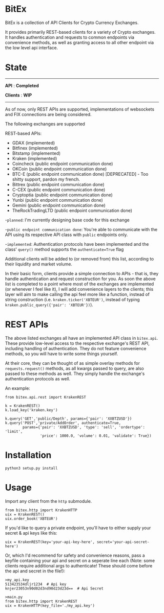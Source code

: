 # BitEx
BitEx is a collection of API Clients for Crypto Currency Exchanges.

It provides primarily REST-based clients for a variety of Crypto exchanges. It handles authentication and requests to common endpoints via convenience methods, 
as well as granting access to all other endpoint via the low level api interface.

# State
--------------------------------

**API** : **Completed**

**Clients** : **WIP**

--------------------------------
As of now, only REST APIs are supported, implementations of websockets and FIX connections are being considered.

The following exchanges are supported

REST-based APIs:
- GDAX (implemented)
- Bitfinex (implemented)
- Bitstamp (implemented)
- Kraken (implemented)
- Coincheck (public endpoint communication done)
- OKCoin (public endpoint communication done)
- BTC-E (public endpoint communication done) [DEPRECATED] - Too shitty support, pardon my french.
- Bittrex (public endpoint communication done)
- C-CEX (public endpoint communication done)
- Cryptoptia (public endpoint communication done)
- Yunbi (public endpoint communication done)
- Gemini (public endpoint communication done)
- TheRockTradingLTD (public endpoint communication done)


-`planned`: I'm currently designing base code for this exchange

-`public endpoint communication done`: You're able to communicate with the API using its respective API class with `public` endpoints only.

-`implemented`: Authentication protocols have been implemented and the class' `query()` method supports the `authenticate=True` flag



Additional clients will be added to (or removed from) this list, according to their liquidity and market volume.

In their basic form, clients provide a simple connection to APIs - that is, they handle authentication and request construction for you. As soon the above list is completed to a point where most of the exchanges are implemented (or whenever I feel like it), I will add convenience layers to the clients; this layer will aim to make calling the api feel more like a function, instead of string construction (i.e. `kraken.ticker('XBTEUR')`, instead of typing `kraken.public_query({'pair': 'XBTEUR'})`). 

# REST APIs

The above listed exchanges all have an implemented API class in `bitex.api`. These provide low-level access to the
respective exchange's REST API, including handling of authentication. They do not feature convenience methods, so you will
have to write some things yourself. 

At their core, they can be thought of as simple overlay methods for `requests.request()` methods, as all
kwargs passed to query, are also passed to these methods as well. They simply handle the exchange's authentication protocols as well.

An example:
```
from bitex.api.rest import KrakenREST

k = KrakenREST()
k.load_key('kraken.key')

k.query('GET','public/Depth', params={'pair': 'XXBTZUSD'})
k.query('POST','private/AddOrder', authenticate=True,
        params={'pair': 'XXBTZUSD', 'type': 'sell', 'ordertype': 'limit',
                'price': 1000.0, 'volume': 0.01, 'validate': True})
```

# Installation
`python3 setup.py install`


# Usage
Import any client from the `http` submodule.
```
from bitex.http import KrakenHTTP
uix = KrakenREST()
uix.order_book('XBTEUR')
```

If you'd like to query a private endpoint, you'll have to either supply your secret & api keys like this:
```
uix = KrakenREST(key='your-api-key-here', secret='your-api-secret-here')
```

Or, which I'd recommend for safety and convenience reasons, pass a keyfile containing your api and secret on a seperate line each (Note: some clients require additional args to authenticate! These should come before the api and secret in the file!):
```
>my_api.key
513423534dljr1234  # Api key
knjer23053n90d02d3nd90d23d23d==  # Api Secret

>main.py
from bitex.http import KrakenREST
uix = KrakenHTTP(key_file='./my_api.key')
```






